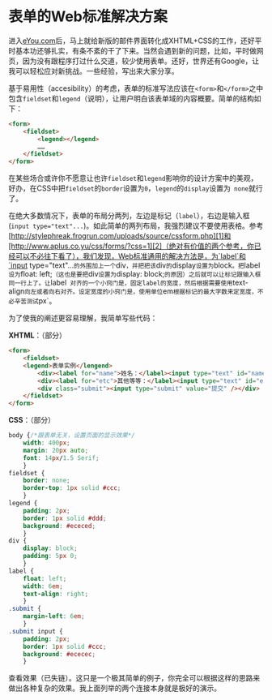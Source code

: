 # 表单的Web标准解决方案

进入[eYou.com][0]后，马上就给新版的邮件界面转化成XHTML+CSS的工作，还好平时基本功还够扎实，有条不紊的干了下来。当然会遇到新的问题，比如，平时做网页，因为没有跟程序打过什么交道，较少使用表单。还好，世界还有Google，让我可以轻松应对新挑战。一些经验，写出来大家分享。

基于易用性（accesibility）的考虑，表单的标准写法应该在`<form>`和`</form>`之中包含`fieldset`和`legend`（说明），让用户明白该表单域的内容概要。简单的结构如下：

```html
<form>
	<fieldset>
		<legend></legend>
		……
	</fieldset>
</form>
```

在某些场合或许你不愿意让也许`fieldset`和`legend`影响你的设计方案中的美观，好办，在CSS中把`fieldset`的`border`设置为`0`，`legend`的`display`设置为` none`就行了。

在绝大多数情况下，表单的布局分两列，左边是标记（`label`），右边是输入框(`input type="text"...`)。如此简单的两列布局，我强烈建议不要使用表格。参考[http://stylephreak.frogrun.com/uploads/source/cssform.php][1]和[http://www.aplus.co.yu/css/forms/?css=1][2]（绝对有价值的两个参考，你已经可以不必往下看了），我们发现，Web标准通用的解决方法是，为`label`和`input type="text"...`的外围加上一个`div`，并把把该`div`的`display`设置为`block`。把`label`设为`float: left;`（这也是要把`div`设置为`display: block;`的原因）之后就可以让标记跟输入框同一行上了。让`label` 对齐的一个小窍门是，固定label的宽度，然后根据需要使用`text-align`向左或者向右对齐。设定宽度的小窍门是，使用单位`em`根据标记的最大字数来定宽度，不必辛苦测试`px`。

为了使我的阐述更容易理解，我简单写些代码：

**XHTML**：（部分）

```html
<form>
	<fieldset>
	<legend>表单实例</lengend>
		<div><label for="name">姓名：</label><input type="text" id="name" /></div>
		<div><label for="etc">其他等等：</label><input type="text" id="etc" /></div>
		<div class="submit"><input type="submit" value="提交" /></div>
	</fieldset>
</form>
```

**CSS**：（部分）

```css
body {/*跟表单无关，设置页面的显示效果*/
	width: 400px;
	margin: 20px auto;
	font: 14px/1.5 Serif;
	}
fieldset {
	border: none;
	border-top: 1px solid #ccc;
	}
legend {
	padding: 2px;
	border: 1px solid #ddd;
	background: #ececed;
	}
div {
	display: block;
	padding: 5px 0;
	}
label {
	float: left;
	width: 6em;
	text-align: right;
	}
.submit {
	margin-left: 6em;
	}
.submit input {
	padding: 2px;
	border: 1px solid #ccc;
	background: #ececec;
	}
```

查看效果（已失链）。这只是一个极其简单的例子，你完全可以根据这样的思路来做出各种复杂的效果。我上面列举的两个连接本身就是极好的演示。

[0]: http://dev.eyou.com
[1]: http://stylephreak.frogrun.com/uploads/source/cssform.php
[2]: http://www.aplus.co.yu/css/forms/?css=1

